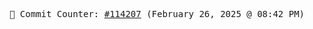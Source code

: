 <p align="center">
    <samp>
        📮 Commit Counter: <a href="https://github.com/Javascript-void0/Javascript-void0/commits/main">#114207</a> (February 26, 2025 @ 08:42 PM)
    </samp>
</p>